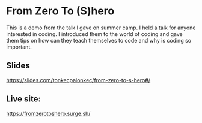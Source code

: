 # From Zero To (S)hero
This is a demo from the talk I gave on summer camp. I held a talk for anyone interested in coding. I introduced them to the world of coding and gave them tips on how can they teach themselves to code and why is coding so important.

## Slides
https://slides.com/tonkecpalonkec/from-zero-to-s-hero#/

## Live site: 
https://fromzerotoshero.surge.sh/
